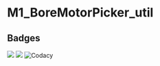 # M1_BoreMotorPicker_util

## Badges

![](https://api.codiga.io/project/31245/score/svg)    ![](https://api.codiga.io/project/31245/status/svg) ![Codacy](https://app.codacy.com/project/badge/Grade/b24b1eaabbbe48f496745fb2a5fac064)
